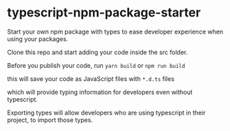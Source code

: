 # typescript-npm-package-starter

Start your own npm package with types to ease developer experience when using your packages.

Clone this repo and start adding your code inside the src folder.

Before you publish your code, run `yarn build` or `npm run build` 

this will save your code as JavaScript files with `*.d.ts` files

which will provide typing information for developers even without typescript.

Exporting types will allow developers who are using typescript in their project, to import those types.
